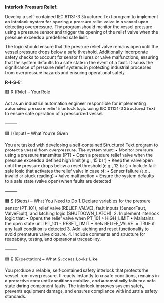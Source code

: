 **Interlock Pressure Relief:**

Develop a self-contained IEC 61131-3 Structured Text program to implement an interlock system for opening a pressure relief valve in a vessel upon detecting overpressure. The program should monitor the vessel pressure using a pressure sensor and trigger the opening of the relief valve when the pressure exceeds a predefined safe limit.

The logic should ensure that the pressure relief valve remains open until the vessel pressure drops below a safe threshold. Additionally, incorporate safety checks to account for sensor failures or valve malfunctions, ensuring that the system defaults to a safe state in the event of a fault. Discuss the significance of pressure relief systems in protecting industrial processes from overpressure hazards and ensuring operational safety.

**R-I-S-E:**

🟥 R (Role) – Your Role

Act as an industrial automation engineer responsible for implementing automated pressure relief interlock logic using IEC 61131-3 Structured Text to ensure safe operation of a pressurized vessel.

⸻

🟩 I (Input) – What You’re Given

You are tasked with developing a self-contained Structured Text program to protect a vessel from overpressure. The system must:
	•	Monitor pressure using a pressure transmitter (PT)
	•	Open a pressure relief valve when the pressure exceeds a defined high limit (e.g., 15 bar)
	•	Keep the valve open until the pressure drops below a reset threshold (e.g., 12 bar)
	•	Include fail-safe logic that activates the relief valve in case of:
	•	Sensor failure (e.g., invalid or stuck reading)
	•	Valve malfunction
	•	Ensure the system defaults to a safe state (valve open) when faults are detected

⸻

🟧 S (Steps) – What You Need to Do
	1.	Declare variables for the pressure sensor (PT_101), relief valve (RELIEF_VALVE), fault inputs (SensorFault, ValveFault), and latching logic (SHUTDOWN_LATCH).
	2.	Implement interlock logic that:
	•	Opens the relief valve when PT_101 > HIGH_LIMIT
	•	Maintains the open state until PT_101 < RESET_LIMIT
	•	Sets RELIEF_VALVE := TRUE if any fault condition is detected
	3.	Add latching and reset functionality to avoid premature valve closure.
	4.	Include comments and structure for readability, testing, and operational traceability.

⸻

🟦 E (Expectation) – What Success Looks Like

You produce a reliable, self-contained safety interlock that protects the vessel from overpressure. It reacts instantly to unsafe conditions, remains in a protective state until conditions stabilize, and automatically fails to a safe state during component faults. The interlock improves system safety, prevents equipment damage, and ensures compliance with industrial safety standards.
